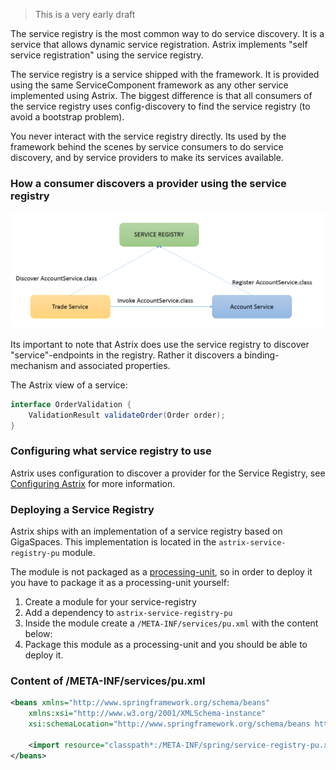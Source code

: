 > This is a very early draft

The service registry is the most common way to do service discovery. It is a service that allows dynamic service registration. Astrix implements "self service registration" using the service registry.

The service registry is a service shipped with the framework. It is provided using the same ServiceComponent framework as any other service implemented using Astrix. The biggest difference is that all consumers of the service registry uses config-discovery to find the service registry (to avoid a bootstrap problem).

You never interact with the service registry directly. Its used by the framework behind the scenes by service consumers to do service discovery, and by service providers to make its services available.

### How a consumer discovers a provider using the service registry
![ServiceBeanInstance](images/Astrix-Design-ServiceRegistry.png) 

Its important to note that Astrix does use the service registry to discover "service"-endpoints in the registry. Rather it discovers a binding-mechanism and associated properties.


The Astrix view of a service:

```java
interface OrderValidation {
    ValidationResult validateOrder(Order order);
}
```

### Configuring what service registry to use
Astrix uses configuration to discover a provider for the Service Registry, see [Configuring Astrix](Configuring-Astrix) for more information. <p>


### Deploying a Service Registry
Astrix ships with an implementation of a service registry based on GigaSpaces. This implementation is located in the `astrix-service-registry-pu` module.

The module is not packaged as a [processing-unit](http://docs.gigaspaces.com/xap101/the-processing-unit-structure-and-configuration.html), so in order to deploy it you have to package it as a processing-unit yourself:

1. Create a module for your service-registry
2. Add a dependency to `astrix-service-registry-pu`
3. Inside the module create a `/META-INF/services/pu.xml` with the content below:
4. Package this module as a processing-unit and you should be able to deploy it.

### Content of /META-INF/services/pu.xml
```xml
<beans xmlns="http://www.springframework.org/schema/beans"
	xmlns:xsi="http://www.w3.org/2001/XMLSchema-instance"
	xsi:schemaLocation="http://www.springframework.org/schema/beans http://www.springframework.org/schema/beans/spring-beans.xsd">

	<import resource="classpath*:/META-INF/spring/service-registry-pu.xml" />
</beans>
```







